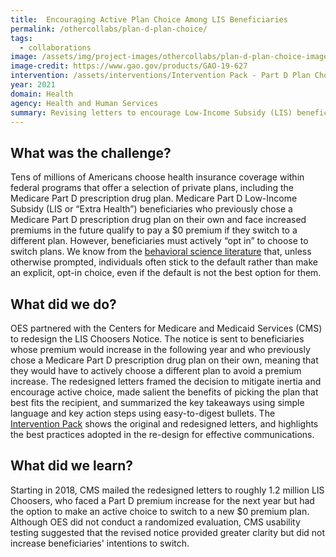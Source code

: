 ```yaml
---
title:  Encouraging Active Plan Choice Among LIS Beneficiaries
permalink: /othercollabs/plan-d-plan-choice/
tags:
  - collaborations
image: /assets/img/project-images/othercollabs/plan-d-plan-choice-image.png
image-credit: https://www.gao.gov/products/GAO-19-627
intervention: /assets/interventions/Intervention Pack - Part D Plan Choice.pdf
year: 2021
domain: Health
agency: Health and Human Services
summary: Revising letters to encourage Low-Income Subsidy (LIS) beneficiaries to make an active choice between Medicare Part D prescription drug plans. 
---
```


## What was the challenge?

Tens of millions of Americans choose health insurance coverage within federal programs that offer a selection of private plans, including the Medicare Part D prescription drug plan. Medicare Part D Low-Income Subsidy (LIS or “Extra Health”) beneficiaries who previously chose a Medicare Part D prescription drug plan on their own and face increased premiums in the future qualify to pay a $0 premium if they switch to a different plan. However, beneficiaries must actively “opt in” to choose to switch plans. We know from the <a href="https://academic.oup.com/qje/article-abstract/124/4/1639/1917201">behavioral science literature</a> that, unless otherwise prompted, individuals often stick to the default rather than make an explicit, opt-in choice, even if the default is not the best option for them. 

## What did we do?

OES partnered with the Centers for Medicare and Medicaid Services (CMS) to redesign the LIS Choosers Notice. The notice is sent to beneficiaries whose premium would increase in the following year and who previously chose a Medicare Part D prescription drug plan on their own, meaning that they would have to actively choose a different plan to avoid a premium increase. The redesigned letters framed the decision to mitigate inertia and encourage active choice, made salient the benefits of picking the plan that best fits the recipient, and summarized the key takeaways using simple language and key action steps using easy-to-digest bullets. The <a href="{{site.baseurl}}/assets/interventions/Intervention Pack - Part D Plan Choice.pdf">Intervention Pack</a> shows the original and redesigned letters, and highlights the best practices adopted in the re-design for effective communications.

## What did we learn?

Starting in 2018, CMS mailed the redesigned letters to roughly 1.2 million LIS Choosers, who faced a Part D premium increase for the next year but had the option to make an active choice to switch to a new $0 premium plan. Although OES did not conduct a randomized evaluation, CMS usability testing suggested that the revised notice provided greater clarity but did not increase beneficiaries' intentions to switch. 
